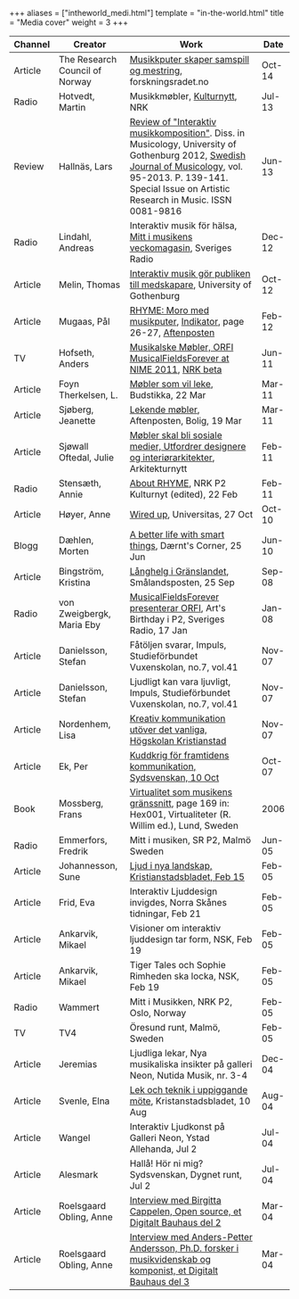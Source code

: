 +++
aliases = ["intheworld_medi.html"]
template = "in-the-world.html"
title = "Media cover"
weight = 3
+++

| Channel | Creator | Work | Date |
| - | - | - | - |
| Article | The Research Council of Norway | [Musikkputer skaper samspill og mestring](http://www.forskningsradet.no/prognett-verdikt/Nyheter/Musikkputer_skaper_samspill_og_mestring/1254000749051/p1226993814948), forskningsradet.no | Oct-14 |
| Radio | Hotvedt, Martin | Musikkmøbler, [Kulturnytt](https://radio.nrk.no/serie/kulturnytt-radio), NRK | Jul-13 |
| Review | Hallnäs, Lars | [Review of "Interaktiv musikkomposition"](http://www.musikforskning.se/stm/STM2013/STM2013Recensioner.pdf). Diss. in Musicology, University of Gothenburg 2012, [Swedish Journal of Musicology](http://musikforskning.se/stm/index.php?menu=2), vol. 95-2013.  P. 139-141. Special Issue on Artistic Research in Music. ISSN 0081-9816 | Jun-13 |
| Radio | Lindahl, Andreas | Interaktiv musik för hälsa, [Mitt i musikens veckomagasin](http://sverigesradio.se/sida/default.aspx?programid=3358), Sveriges Radio | Dec-12 |
| Article | Melin, Thomas | [Interaktiv musik gör publiken till medskapare](http://hum.gu.se/aktuellt/Nyheter/fulltext/interaktiv-musik-gor-publiken-till-medskapare.cid1104553), University of Gothenburg | Oct-12 |
| Article | Mugaas, Pål | [RHYME: Moro med musikputer](http://musicalfieldsforever.com/rhyme/wp-content/uploads/2012/02/indikator_rhyme.pdf), [Indikator](http://issuu.com/millimeterpress/docs/indikator_norsk?mode=window&backgroundColor=%23222222), page 26-27, [Aftenposten](http://www.aftenposten.no/) | Feb-12 |
| TV | Hofseth, Anders | [Musikalske Møbler, ORFI MusicalFieldsForever at NIME 2011](http://www.youtube.com/watch?feature=player_embedded&amp;v=7PtvAPgOZmQ), [NRK beta](http://nrkbeta.no/2011/06/01/morgendagens-musikkinstrumenter/#more-20461) | Jun-11 |
| Article | Foyn Therkelsen, L. | [Møbler som vil leke](https://web.retriever-info.com/services/facsimile/pdf_id-020079201103220Z6E6R2MNJIg4eCMKG10Fp9W100001010a18_x-640270cf1dec73c16e88dfcbeddb777a_mt-print_y-f89b4f83d3ba8c33992e3bdcd330a916.pdf), Budstikka, 22 Mar | Mar-11 |
| Article | Sjøberg, Jeanette | [Lekende møbler](http://dl.dropbox.com/u/15788242/RHYME-Aftenposten190311-smaal.pdf), Aftenposten, Bolig, 19 Mar | Mar-11 |
| Article | Sjøwall Oftedal, Julie  | [Møbler skal bli sosiale medier, Utfordrer designere og interiørarkitekter](http://www.arkitektnytt.no/mobler-skal-bli-sosiale-medier), Arkitekturnytt | Feb-11 |
| Radio | Stensæth, Annie | [About RHYME](http://dl.dropbox.com/u/15788242/2011-02-22-kulturnytt-rhyme.mp3), NRK P2 Kulturnyt (edited), 22 Feb | Feb-11 |
| Article | Høyer, Anne | [Wired up](http://universitas.no/news/55441/wired-up/), Universitas, 27 Oct | Oct-10 |
| Blogg |  Dæhlen, Morten | [A better life with smart things](http://morten.ifi.uio.no/?tag=smarte-ting), Dærnt's Corner, 25 Jun | Jun-10 |
| Article | Bingström, Kristina | [Långhelg i Gränslandet](http://www.smp.se/noje_o_kultur/noje/langhelg-i-granslandet(872607).gm), Smålandsposten, 25 Sep | Sep-08 |
| Radio | von Zweigbergk, Maria Eby | [MusicalFieldsForever presenterar ORFI](http://sverigesradio.se/sida/artikel.aspx?programid=3029&amp;artikel=1791585), Art's Birthday i P2, Sveriges Radio, 17 Jan | Jan-08 |
| Article | Danielsson, Stefan | Fåtöljen svarar, Impuls, Studieförbundet Vuxenskolan, no.7,  vol.41 | Nov-07 |
| Article | Danielsson, Stefan | Ljudligt kan vara ljuvligt, Impuls, Studieförbundet Vuxenskolan, no.7,  vol.41 | Nov-07 |
| Article | Nordenhem, Lisa | [Kreativ kommunikation utöver det vanliga, Högskolan Kristianstad](http://www.hkr.se/templates/page____5823.aspx) | Nov-07 |
| Article | Ek, Per | [Kuddkrig för framtidens kommunikation, Sydsvenskan, 10 Oct](http://sydsvenskan.se/lund/article271987.ece) | Oct-07 |
| Book | Mossberg, Frans  | [Virtualitet som musikens gränssnitt](http://www.hex.lu.se/upload/hex001_web.pdf), page 169 in: Hex001, Virtualiteter (R. Willim ed.), Lund, Sweden | 2006 |
| Radio | Emmerfors, Fredrik | Mitt i musiken, SR P2, Malmö Sweden | Jun-05 |
| Article | Johannesson, Sune | [Ljud i nya landskap, Kristianstadsbladet, Feb 15](http://www.kristianstadbladet.se/article/20050215/KULTUR/102150739) | Feb-05 |
| Article | Frid, Eva | Interaktiv Ljuddesign invigdes, Norra Skånes tidningar, Feb 21 | Feb-05 |
| Article | Ankarvik, Mikael | Visioner om interaktiv ljuddesign tar form, NSK, Feb 19 | Feb-05 |
| Article | Ankarvik, Mikael | Tiger Tales och Sophie Rimheden ska locka, NSK, Feb 19 | Feb-05 |
| Radio | Wammert | Mitt i Musikken, NRK P2, Oslo, Norway | Feb-05 |
| TV | TV4 | Öresund runt, Malmö, Sweden | Feb-05 |
| Article | Jeremias | Ljudliga lekar, Nya musikaliska insikter på galleri Neon, Nutida Musik, nr. 3-4 | Dec-04 |
| Article | Svenle, Elna | [Lek och teknik i uppiggande möte](http://www.kristianstadbladet.se/article/20040810/KULTUR/108100326), Kristanstadsbladet, 10 Aug | Aug-04 |
| Article | Wangel | Interaktiv Ljudkonst på Galleri Neon, Ystad Allehanda, Jul 2 | Jul-04 |
| Article | Alesmark | Hallå! Hör ni mig? Sydsvenskan, Dygnet runt, Jul 2 | Jul-04 |
| Article | Roelsgaard Obling, Anne | [Interview med Birgitta Cappelen, Open source, et Digitalt Bauhaus del 2](http://www.kopenhagen.dk/fileadmin/oldsite/interviews/unfoldings0404.htm) | Mar-04 |
| Article | Roelsgaard Obling, Anne | [Interview med Anders-Petter Andersson, Ph.D. forsker i musikvidenskab og komponist, et Digitalt Bauhaus del 3](http://www.kopenhagen.dk/fileadmin/oldsite/interviews/mufi0404.htm) | Mar-04 |
